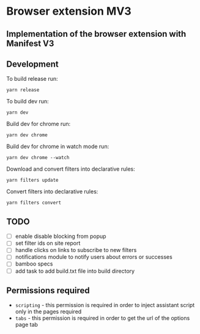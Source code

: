# Browser extension MV3

## Implementation of the browser extension with Manifest V3

## Development
To build release run:
```
yarn release
```

To build dev run:
```
yarn dev
```

Build dev for chrome run:
```
yarn dev chrome
```

Build dev for chrome in watch mode run:
```
yarn dev chrome --watch
```

Download and convert filters into declarative rules:
```
yarn filters update
```

Сonvert filters into declarative rules:
```
yarn filters сonvert
```

## TODO
- [ ] enable disable blocking from popup
- [ ] set filter ids on site report
- [ ] handle clicks on links to subscribe to new filters
- [ ] notifications module to notify users about errors or successes
- [ ] bamboo specs
- [ ] add task to add build.txt file into build directory

## Permissions required
- `scripting` - this permission is required in order to inject assistant script only in the pages required
- `tabs` - this permission is required in order to get the url of the options page tab

